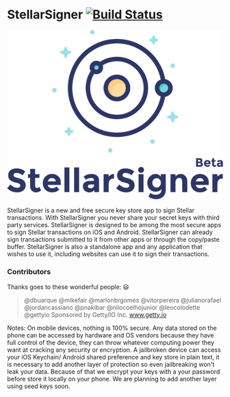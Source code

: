 
# StellarSigner [![Build Status](https://travis-ci.org/gettyio/stellar-signer.svg?branch=master)](https://travis-ci.org/gettyio/stellar-signer)

![StellarSigner](https://github.com/gettyio/stellar-signer/raw/master/src/assets/logo.png)

StellarSigner is a new and free secure key store app to sign Stellar transactions. 
With StellarSigner you never share your secret keys with third party services.
StellarSigner is designed to be among the most secure apps to sign Stellar transactions on iOS and Android.
StellarSigner can already sign transactions submitted to it from other apps or through the copy/paste buffer.
StellarSigner is also a standalone app and any application that wishes to use it, including websites can use it to sign their transactions.
								

### Contributors

Thanks goes to these wonderful people: 😃

> @dbuarque
> @mikefair
> @marlonbrgomes
> @vitorpereira
> @julianorafael
> @jordancassiano
> @pnakibar
> @nilocoelhojunior
> @leocolodette
> @gettyio
Sponsored by Getty/IO Inc.
www.getty.io

Notes: On mobile devices, nothing is 100% secure. Any data stored on the phone can be accessed by hardware and OS vendors because they have full control of the device, they can throw whatever computing power they want at cracking any security or encryption. A jailbroken device can access your iOS Keychain/ Android shared preference and key store in plain text, it is necessary to add another layer of protection so even jailbreaking won't leak your data. Because of that we encrypt your keys with a your password before store it locally on your phone. We are planning to add another layer using seed keys soon.
